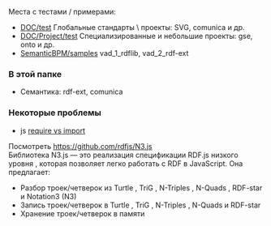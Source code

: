 Места с тестами / примерами:

- [DOC/test](https://github.com/bpmbpm/doc/tree/main/test)  Глобальные стандарты \ проекты: SVG, comunica и др.
- [DOC/Project/test](https://github.com/bpmbpm/doc/tree/main/Project/test) Специализированные и небольшие проекты: gse, onto и др.
- [SemanticBPM/samples](https://github.com/bpmbpm/SemanticBPM/tree/main/samples) vad_1_rdflib, vad_2_rdf-ext

### В этой папке
- Семантика: rdf-ext, comunica
### Некоторые проблемы
- js [require vs import](https://github.com/bpmbpm/doc/blob/main/test/rdf-ext/Error1.md)

Посмотреть
https://github.com/rdfjs/N3.js  
Библиотека N3.js — это реализация спецификации RDF.js низкого уровня , которая позволяет легко работать с RDF в JavaScript. Она предлагает:
- Разбор троек/четверок из Turtle , TriG , N-Triples , N-Quads , RDF-star и Notation3 (N3)
- Запись троек/четверок в Turtle , TriG , N-Triples , N-Quads и RDF-star
- Хранение троек/четверок в памяти
